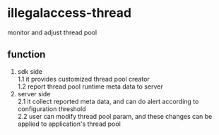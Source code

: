# illegalaccess-thread
monitor and adjust thread pool

## function
1. sdk side    
1.1 it provides customized thread pool creator    
1.2 report thread pool runtime meta data to server    
2. server side   
2.1 it collect reported meta data, and can do alert according to configuration threshold   
2.2 user can modify thread pool param, and these changes can be applied to application's thread pool    
